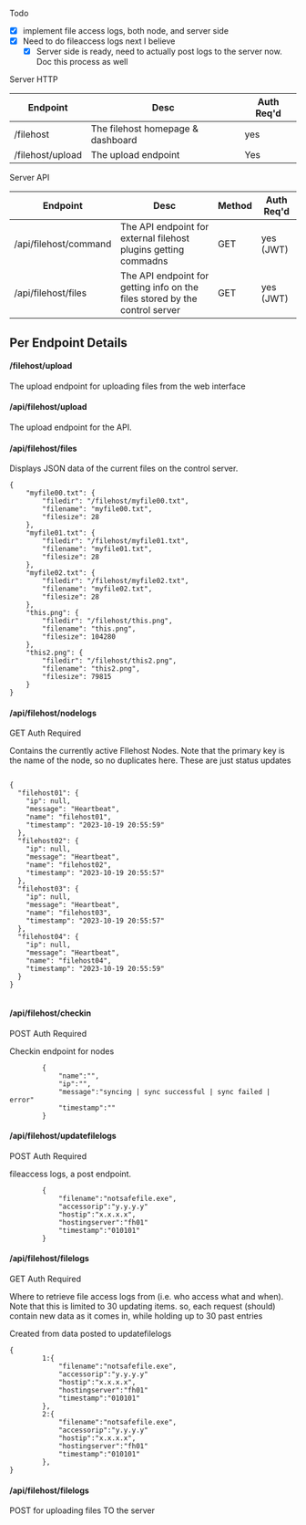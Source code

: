 Todo
- [x] implement file access logs, both node, and server side
- [x] Need to do fileaccess logs next I believe
	- [x] Server side is ready, need to actually post logs to the server now. Doc this process as well

Server HTTP

| Endpoint | Desc | Auth Req'd |
|--------------|-----------|------------|
| /filehost | The filehost homepage & dashboard | yes |
| /filehost/upload | The upload endpoint | Yes |


Server API

| Endpoint | Desc | Method | Auth Req'd |
|--------------|-----------|------------|------------|
| /api/filehost/command | The API endpoint for external filehost plugins getting commadns | GET | yes (JWT) |
| /api/filehost/files | The API endpoint for getting info on the files stored by the control server| GET | yes (JWT) |


## Per Endpoint Details

#### /filehost/upload

The upload endpoint for uploading files from the web interface


#### /api/filehost/upload

The upload endpoint for the API. 

#### /api/filehost/files

Displays JSON data of the current files on the control server. 

```
{
    "myfile00.txt": {
        "filedir": "/filehost/myfile00.txt",
        "filename": "myfile00.txt",
        "filesize": 28
    },
    "myfile01.txt": {
        "filedir": "/filehost/myfile01.txt",
        "filename": "myfile01.txt",
        "filesize": 28
    },
    "myfile02.txt": {
        "filedir": "/filehost/myfile02.txt",
        "filename": "myfile02.txt",
        "filesize": 28
    },
    "this.png": {
        "filedir": "/filehost/this.png",
        "filename": "this.png",
        "filesize": 104280
    },
    "this2.png": {
        "filedir": "/filehost/this2.png",
        "filename": "this2.png",
        "filesize": 79815
    }
}

```

#### /api/filehost/nodelogs

GET
Auth Required

Contains the currently active FIlehost Nodes. Note that the primary key is the name of the node, so no duplicates here. These are just status updates

```

{
  "filehost01": {
    "ip": null,
    "message": "Heartbeat",
    "name": "filehost01",
    "timestamp": "2023-10-19 20:55:59"
  },
  "filehost02": {
    "ip": null,
    "message": "Heartbeat",
    "name": "filehost02",
    "timestamp": "2023-10-19 20:55:57"
  },
  "filehost03": {
    "ip": null,
    "message": "Heartbeat",
    "name": "filehost03",
    "timestamp": "2023-10-19 20:55:57"
  },
  "filehost04": {
    "ip": null,
    "message": "Heartbeat",
    "name": "filehost04",
    "timestamp": "2023-10-19 20:55:59"
  }
}


```


#### /api/filehost/checkin
POST
Auth Required

Checkin endpoint for nodes
```
        {
            "name":"",
            "ip":"",
            "message":"syncing | sync successful | sync failed | error"
            "timestamp":""
        }
```


#### /api/filehost/updatefilelogs

POST
Auth Required

fileaccess logs, a post endpoint. 

```
        {
            "filename":"notsafefile.exe",
            "accessorip":"y.y.y.y"
            "hostip":"x.x.x.x",
            "hostingserver":"fh01"
            "timestamp":"010101"
        }

```

#### /api/filehost/filelogs

GET
Auth Required

Where to retrieve file access logs from (i.e. who access what and when). Note that this is limited to 30 updating items. so, 
each request (should) contain new data as it comes in, while holding up to 30 past entries

Created from data posted to updatefilelogs

```
{
        1:{
            "filename":"notsafefile.exe",
            "accessorip":"y.y.y.y"
            "hostip":"x.x.x.x",
            "hostingserver":"fh01"
            "timestamp":"010101"
        },
        2:{
            "filename":"notsafefile.exe",
            "accessorip":"y.y.y.y"
            "hostip":"x.x.x.x",
            "hostingserver":"fh01"
            "timestamp":"010101"
        },
}

```


#### /api/filehost/filelogs

POST
for uploading files TO the server